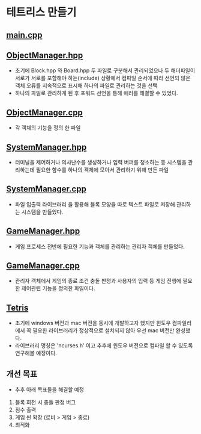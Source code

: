 # 테트리스 만들기
## [main.cpp](/Tetris/main.cpp)

## [ObjectManager.hpp](/Tetris/include/ObjectManager.hpp)
- 초기에 Block.hpp 와 Board.hpp 두 파일로 구분해서 관리되었으나 두 해더파일이 서로가 서로를 포함해야 하는(include) 상황에서 컴파일 순서에 따라 선언되 않은 객체 오류를 지속적으로 표시해 하나의 파일로 관리하는 것을 선택
- 하나의 파일로 관리하게 된 후 포워드 선언을 통해 에러를 해결할 수 있었다.

## [ObjectManager.cpp](/Tetris/source/ObjectManager.cpp)
- 각 객체의 기능을 정의 한 파일

## [SystemManager.hpp](/Tetris/include/SystemManager.hpp)
- 터미널을 제어하거나 의사난수를 생성하거나 입력 버퍼를 청소하는 등 시스템을 관리하는데 필요한 함수를 하나의 객체에 모아서 관리하기 위해 만든 파일

## [SystemManager.cpp](/Tetris/source/SystemManager.cpp)
- 파일 입출력 라이브러리 <fstream>을 활용해 블록 모양을 따로 텍스트 파일로 저장해 관리하는 시스템을 만들었다.

## [GameManager.hpp](/Tetris/include/GameManager.hpp)
- 게임 프로세스 전반에 필요한 기능과 객체를 관리하는 관리자 객체를 만들었다.

## [GameManager.cpp](/Tetris/source/GameManager.cpp)
- 관리자 객체에서 게임의 종료 조건 충돌 판정과 사용자의 입력 등 게임 진행에 필요한 제어관련 기능을 정의한 파일이다. 

## [Tetris](/build/Clang%2015.0.0%20arm64-apple-darwin23.4.0/Tetris/Tetris)
- 초기에 windows 버전과 mac 버전을 동시에 개발하고자 했지만 윈도우 컴파일러에서 꼭 필요한 라이브러리가 정상적으로 설치되지 않아 우선 mac 버전만 완성했다.
- 라이브러리 명칭은 'ncurses.h' 이고 추후에 윈도우 버전으로 컴파일 할 수 있도록 연구해볼 예정이다.

## 개선 목표
- 추후 아래 목표들을 해결할 예정
1. 블록 회전 시 충돌 판정 버그
2. 점수 출력
3. 게임 씬 확장 (로비 > 게임 > 종료)
4. 최적화